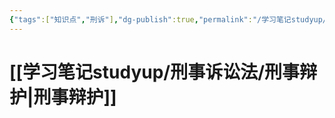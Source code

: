 ```yaml
---
{"tags":["知识点","刑诉"],"dg-publish":true,"permalink":"/学习笔记studyup/刑事诉讼法/辩护/","dgPassFrontmatter":true,"created":"2024-11-10T22:20:08.548+08:00","updated":"2024-11-11T20:07:12.437+08:00"}
---
```


# [[学习笔记studyup/刑事诉讼法/刑事辩护\|刑事辩护]]
